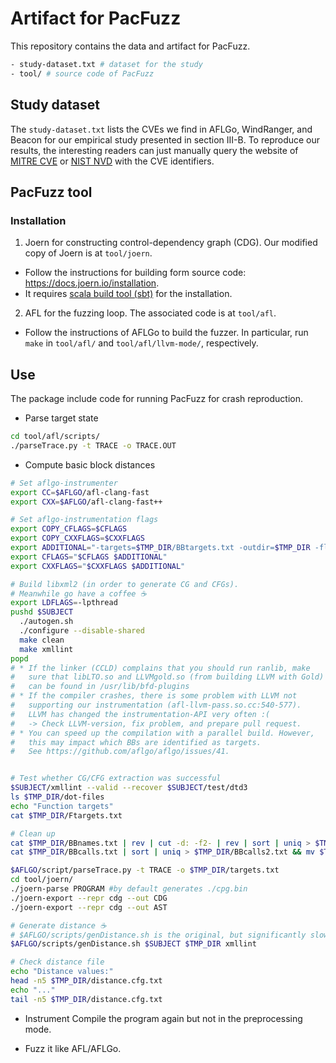 # Artifact for PacFuzz
This repository contains the data and artifact for PacFuzz.

```sh
- study-dataset.txt # dataset for the study
- tool/ # source code of PacFuzz
```

## Study dataset
The `study-dataset.txt` lists the CVEs we find in AFLGo, WindRanger, and Beacon for our empirical study presented in section III-B.
To reproduce our results, the interesting readers can just manually query the website of [MITRE CVE](https://cve.mitre.org/index.html) or [NIST NVD](https://cve.mitre.org/index.html) with the CVE identifiers.

## PacFuzz tool
### Installation
1. Joern for constructing control-dependency graph (CDG). Our modified copy of Joern is at `tool/joern`.
- Follow the instructions for building form source code: https://docs.joern.io/installation.
- It requires [scala build tool (sbt)](https://www.scala-sbt.org/download.html) for the installation.

2. AFL for the fuzzing loop. The associated code is at `tool/afl`.
- Follow the instructions of AFLGo to build the fuzzer. In particular, run `make` in `tool/afl/` and `tool/afl/llvm-mode/`, respectively.

## Use
The package include code for running PacFuzz for crash reproduction.
- Parse target state
```sh
cd tool/afl/scripts/
./parseTrace.py -t TRACE -o TRACE.OUT
```
- Compute basic block distances
```sh
# Set aflgo-instrumenter
export CC=$AFLGO/afl-clang-fast
export CXX=$AFLGO/afl-clang-fast++

# Set aflgo-instrumentation flags
export COPY_CFLAGS=$CFLAGS
export COPY_CXXFLAGS=$CXXFLAGS
export ADDITIONAL="-targets=$TMP_DIR/BBtargets.txt -outdir=$TMP_DIR -flto -fuse-ld=gold -Wl,-plugin-opt=save-temps"
export CFLAGS="$CFLAGS $ADDITIONAL"
export CXXFLAGS="$CXXFLAGS $ADDITIONAL"

# Build libxml2 (in order to generate CG and CFGs).
# Meanwhile go have a coffee ☕️
export LDFLAGS=-lpthread
pushd $SUBJECT
  ./autogen.sh
  ./configure --disable-shared
  make clean
  make xmllint
popd
# * If the linker (CCLD) complains that you should run ranlib, make
#   sure that libLTO.so and LLVMgold.so (from building LLVM with Gold)
#   can be found in /usr/lib/bfd-plugins
# * If the compiler crashes, there is some problem with LLVM not 
#   supporting our instrumentation (afl-llvm-pass.so.cc:540-577).
#   LLVM has changed the instrumentation-API very often :(
#   -> Check LLVM-version, fix problem, and prepare pull request.
# * You can speed up the compilation with a parallel build. However,
#   this may impact which BBs are identified as targets. 
#   See https://github.com/aflgo/aflgo/issues/41.


# Test whether CG/CFG extraction was successful
$SUBJECT/xmllint --valid --recover $SUBJECT/test/dtd3
ls $TMP_DIR/dot-files
echo "Function targets"
cat $TMP_DIR/Ftargets.txt

# Clean up
cat $TMP_DIR/BBnames.txt | rev | cut -d: -f2- | rev | sort | uniq > $TMP_DIR/BBnames2.txt && mv $TMP_DIR/BBnames2.txt $TMP_DIR/BBnames.txt
cat $TMP_DIR/BBcalls.txt | sort | uniq > $TMP_DIR/BBcalls2.txt && mv $TMP_DIR/BBcalls2.txt $TMP_DIR/BBcalls.txt

$AFLGO/script/parseTrace.py -t TRACE -o $TMP_DIR/targets.txt
cd tool/joern/
./joern-parse PROGRAM #by default generates ./cpg.bin
./joern-export --repr cdg --out CDG
./joern-export --repr cdg --out AST

# Generate distance ☕️
# $AFLGO/scripts/genDistance.sh is the original, but significantly slower, version
$AFLGO/scripts/genDistance.sh $SUBJECT $TMP_DIR xmllint

# Check distance file
echo "Distance values:"
head -n5 $TMP_DIR/distance.cfg.txt
echo "..."
tail -n5 $TMP_DIR/distance.cfg.txt
```
- Instrument
Compile the program again but not in the preprocessing mode.

- Fuzz it like AFL/AFLGo.



